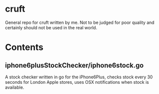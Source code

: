 cruft
=====

General repo for cruft written by me.
Not to be judged for poor quality and certainly should not be used in the real world.


# Contents
## iphone6plusStockChecker/iphone6stock.go
A stock checker written in go for the iPhone6Plus, checks stock every 30 seconds for London Apple stores,
uses OSX notifications when stock is available.
